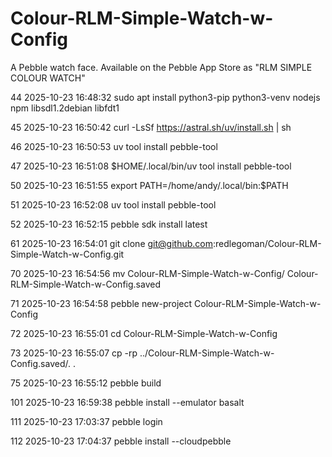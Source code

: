 # Colour-RLM-Simple-Watch-w-Config

A Pebble watch face. Available on the Pebble App Store as "RLM SIMPLE COLOUR WATCH"



   44  2025-10-23 16:48:32 sudo apt install python3-pip python3-venv nodejs npm libsdl1.2debian libfdt1

   45  2025-10-23 16:50:42 curl -LsSf https://astral.sh/uv/install.sh | sh

   46  2025-10-23 16:50:53 uv tool install pebble-tool

   47  2025-10-23 16:51:08 $HOME/.local/bin/uv tool install pebble-tool

   50  2025-10-23 16:51:55 export PATH=/home/andy/.local/bin:$PATH

   51  2025-10-23 16:52:08 uv tool install pebble-tool

   52  2025-10-23 16:52:15 pebble sdk install latest

   61  2025-10-23 16:54:01 git clone git@github.com:redlegoman/Colour-RLM-Simple-Watch-w-Config.git

   70  2025-10-23 16:54:56 mv Colour-RLM-Simple-Watch-w-Config/ Colour-RLM-Simple-Watch-w-Config.saved

   71  2025-10-23 16:54:58 pebble new-project Colour-RLM-Simple-Watch-w-Config

   72  2025-10-23 16:55:01 cd Colour-RLM-Simple-Watch-w-Config

   73  2025-10-23 16:55:07 cp -rp ../Colour-RLM-Simple-Watch-w-Config.saved/. .

   75  2025-10-23 16:55:12 pebble build

  101  2025-10-23 16:59:38 pebble install --emulator basalt

  111  2025-10-23 17:03:37 pebble login

  112  2025-10-23 17:04:37 pebble install --cloudpebble

